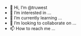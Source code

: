 - 👋 Hi, I’m @truwest
- 👀 I’m interested in ...
- 🌱 I’m currently learning ...
- 💞️ I’m looking to collaborate on ...
- 📫 How to reach me ...

<!---
truwest/truwest is a ✨ special ✨ repository because its `README.md` (this file) appears on your GitHub profile.
You can click the Preview link to take a look at your changes.
--->
